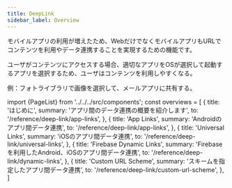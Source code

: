 ```yaml
---
title: DeepLink
sidebar_label: Overview
---
```


モバイルアプリの利用が増えたため、WebだけでなくモバイルアプリもURLでコンテンツを利用やデータ連携することを実現するための機能です。

ユーザがコンテンツにアクセスする場合、適切なアプリをOSが選択して起動するアプリを選択するため、ユーザはコンテンツを利用しやすくなる。

例：フォトライブラリで画像を選択して、メールアプリに共有する。

<!-- textlint-disable ja-technical-writing/sentence-length,ja-technical-writing/max-comma,ja-spacing/ja-no-space-around-parentheses,jtf-style/3.3.かっこ類と隣接する文字の間のスペースの有無,ja-technical-writing/ja-no-mixed-period,ja-technical-writing/no-unmatched-pair -->

import {PageList} from '../../../src/components';
const overviews = [
  {
    title: 'はじめに',
    summary: 'アプリ間のデータ連携の概要を紹介します',
    to: '/reference/deep-link/app-links',
  },
  {
    title: 'App Links',
    summary: 'Androidのアプリ間データ連携',
    to: '/reference/deep-link/app-links',
  },
  {
    title: 'Universal Links',
    summary: 'iOSのアプリ間データ連携',
    to: '/reference/deep-link/universal-links',
  },
  {
    title: 'Firebase Dynamic Links',
    summary: 'Firebaseを利用したAndroid、iOSのアプリ間データ連携',
    to: '/reference/deep-link/dynamic-links',
  },
  {
    title: 'Custom URL Scheme',
    summary: 'スキームを指定したアプリ間データ連携',
    to: '/reference/deep-link/custom-url-scheme',
  },
]

<PageList overviews={overviews} colSize={12} />

<!-- textlint-enable ja-technical-writing/sentence-length,ja-technical-writing/max-comma,ja-spacing/ja-no-space-around-parentheses,jtf-style/3.3.かっこ類と隣接する文字の間のスペースの有無,ja-technical-writing/ja-no-mixed-period,ja-technical-writing/no-unmatched-pair -->
